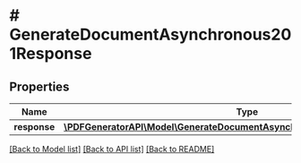 # # GenerateDocumentAsynchronous201Response

## Properties

Name | Type | Description | Notes
------------ | ------------- | ------------- | -------------
**response** | [**\PDFGeneratorAPI\Model\GenerateDocumentAsynchronous201ResponseResponse**](GenerateDocumentAsynchronous201ResponseResponse.md) |  | [optional]

[[Back to Model list]](../../README.md#models) [[Back to API list]](../../README.md#endpoints) [[Back to README]](../../README.md)
